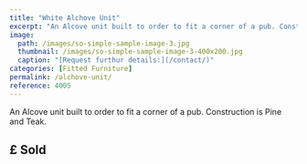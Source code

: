 ```yaml
---
title: "White Alchove Unit"
excerpt: "An Alcove unit built to order to fit a corner of a pub. Construction is Pine and Teak."
image: 
  path: /images/so-simple-sample-image-3.jpg
  thumbnail: /images/so-simple-sample-image-3-400x200.jpg
  caption: "[Request furthur details:](/contact/)"
categories: [Fitted Furniture]
permalink: /alchove-unit/
reference: 4005
---
```


An Alcove unit built to order to fit a corner of a pub. Construction is Pine and Teak.

## £ Sold


